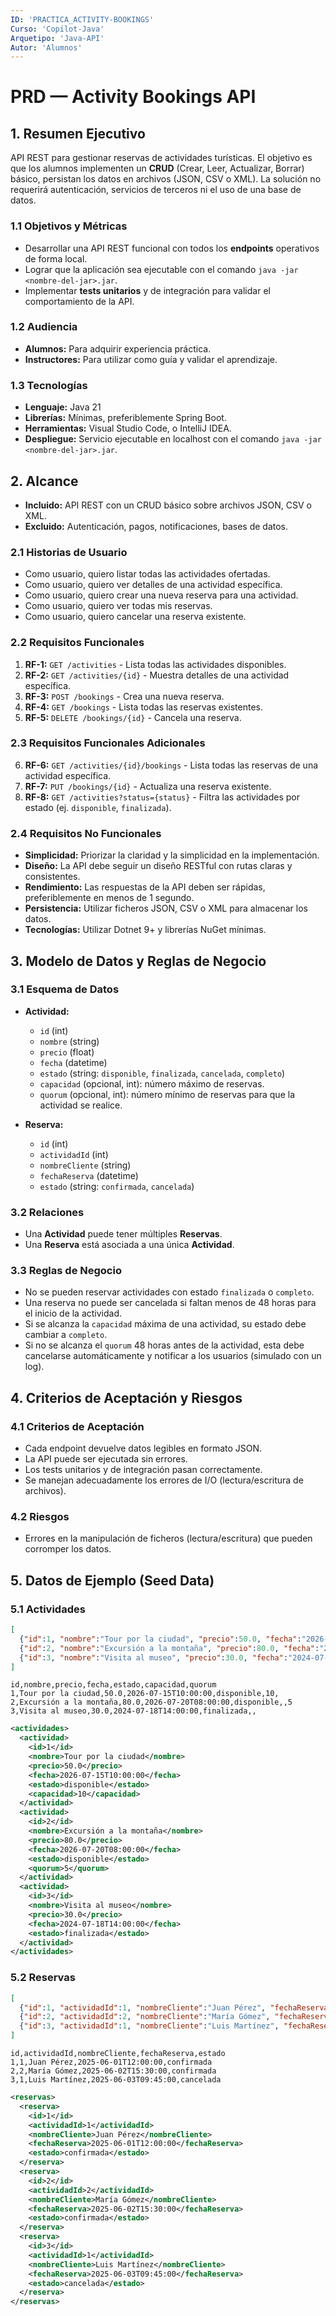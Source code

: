 ```yaml
---
ID: 'PRACTICA_ACTIVITY-BOOKINGS'
Curso: 'Copilot-Java'
Arquetipo: 'Java-API'
Autor: 'Alumnos'
---
```

# PRD — Activity Bookings API

## 1. Resumen Ejecutivo

API REST para gestionar reservas de actividades turísticas. El objetivo es que los alumnos implementen un **CRUD** (Crear, Leer, Actualizar, Borrar) básico, persistan los datos en archivos (JSON, CSV o XML). La solución no requerirá autenticación, servicios de terceros ni el uso de una base de datos.

### 1.1 Objetivos y Métricas

  * Desarrollar una API REST funcional con todos los **endpoints** operativos de forma local.
  * Lograr que la aplicación sea ejecutable con el comando `java -jar <nombre-del-jar>.jar`.
  * Implementar **tests unitarios** y de integración para validar el comportamiento de la API.

### 1.2 Audiencia

  * **Alumnos:** Para adquirir experiencia práctica.
  * **Instructores:** Para utilizar como guía y validar el aprendizaje.

### 1.3 Tecnologías
  * **Lenguaje:** Java 21
  * **Librerías:** Mínimas, preferiblemente Spring Boot.
  * **Herramientas:** Visual Studio Code, o IntelliJ IDEA.
  * **Despliegue:** Servicio ejecutable en localhost con el comando `java -jar <nombre-del-jar>.jar`.

## 2. Alcance

  * **Incluido:** API REST con un CRUD básico sobre archivos JSON, CSV o XML.
  * **Excluido:** Autenticación, pagos, notificaciones, bases de datos.

### 2.1 Historias de Usuario

  * Como usuario, quiero listar todas las actividades ofertadas.
  * Como usuario, quiero ver detalles de una actividad específica.
  * Como usuario, quiero crear una nueva reserva para una actividad.
  * Como usuario, quiero ver todas mis reservas.
  * Como usuario, quiero cancelar una reserva existente.

### 2.2 Requisitos Funcionales

1.  **RF-1:** `GET /activities` - Lista todas las actividades disponibles.
2.  **RF-2:** `GET /activities/{id}` - Muestra detalles de una actividad específica.
3.  **RF-3:** `POST /bookings` - Crea una nueva reserva.
4.  **RF-4:** `GET /bookings` - Lista todas las reservas existentes.
5.  **RF-5:** `DELETE /bookings/{id}` - Cancela una reserva.

### 2.3 Requisitos Funcionales Adicionales

6.  **RF-6:** `GET /activities/{id}/bookings` - Lista todas las reservas de una actividad específica.
7.  **RF-7:** `PUT /bookings/{id}` - Actualiza una reserva existente.
8.  **RF-8:** `GET /activities?status={status}` - Filtra las actividades por estado (ej. `disponible`, `finalizada`).

### 2.4 Requisitos No Funcionales

  * **Simplicidad:** Priorizar la claridad y la simplicidad en la implementación.
  * **Diseño:** La API debe seguir un diseño RESTful con rutas claras y consistentes.
  * **Rendimiento:** Las respuestas de la API deben ser rápidas, preferiblemente en menos de 1 segundo.
  * **Persistencia:** Utilizar ficheros JSON, CSV o XML para almacenar los datos.
  * **Tecnologías:** Utilizar Dotnet 9+ y librerías NuGet mínimas.

## 3. Modelo de Datos y Reglas de Negocio

### 3.1 Esquema de Datos

  * **Actividad:**

      * `id` (int)
      * `nombre` (string)
      * `precio` (float)
      * `fecha` (datetime)
      * `estado` (string: `disponible`, `finalizada`, `cancelada`, `completo`)
      * `capacidad` (opcional, int): número máximo de reservas.
      * `quorum` (opcional, int): número mínimo de reservas para que la actividad se realice.

  * **Reserva:**

      * `id` (int)
      * `actividadId` (int)
      * `nombreCliente` (string)
      * `fechaReserva` (datetime)
      * `estado` (string: `confirmada`, `cancelada`)

### 3.2 Relaciones

  * Una **Actividad** puede tener múltiples **Reservas**.
  * Una **Reserva** está asociada a una única **Actividad**.

### 3.3 Reglas de Negocio

  * No se pueden reservar actividades con estado `finalizada` o `completo`.
  * Una reserva no puede ser cancelada si faltan menos de 48 horas para el inicio de la actividad.
  * Si se alcanza la `capacidad` máxima de una actividad, su estado debe cambiar a `completo`.
  * Si no se alcanza el `quorum` 48 horas antes de la actividad, esta debe cancelarse automáticamente y notificar a los usuarios (simulado con un log).

## 4. Criterios de Aceptación y Riesgos

### 4.1 Criterios de Aceptación

  * Cada endpoint devuelve datos legibles en formato JSON.
  * La API puede ser ejecutada sin errores.
  * Los tests unitarios y de integración pasan correctamente.
  * Se manejan adecuadamente los errores de I/O (lectura/escritura de archivos).

### 4.2 Riesgos

  * Errores en la manipulación de ficheros (lectura/escritura) que pueden corromper los datos.

## 5. Datos de Ejemplo (Seed Data)

### 5.1 Actividades

```json
[
  {"id":1, "nombre":"Tour por la ciudad", "precio":50.0, "fecha":"2026-07-15T10:00:00", "estado":"disponible", "capacidad": 10},
  {"id":2, "nombre":"Excursión a la montaña", "precio":80.0, "fecha":"2026-07-20T08:00:00", "estado":"disponible", "quorum": 5},
  {"id":3, "nombre":"Visita al museo", "precio":30.0, "fecha":"2024-07-18T14:00:00", "estado":"finalizada"}
]
```

```csv
id,nombre,precio,fecha,estado,capacidad,quorum
1,Tour por la ciudad,50.0,2026-07-15T10:00:00,disponible,10,
2,Excursión a la montaña,80.0,2026-07-20T08:00:00,disponible,,5
3,Visita al museo,30.0,2024-07-18T14:00:00,finalizada,,
```

```xml
<actividades>
  <actividad>
    <id>1</id>
    <nombre>Tour por la ciudad</nombre>
    <precio>50.0</precio>
    <fecha>2026-07-15T10:00:00</fecha>
    <estado>disponible</estado>
    <capacidad>10</capacidad>
  </actividad>
  <actividad>
    <id>2</id>
    <nombre>Excursión a la montaña</nombre>
    <precio>80.0</precio>
    <fecha>2026-07-20T08:00:00</fecha>
    <estado>disponible</estado>
    <quorum>5</quorum>
  </actividad>
  <actividad>
    <id>3</id>
    <nombre>Visita al museo</nombre>
    <precio>30.0</precio>
    <fecha>2024-07-18T14:00:00</fecha>
    <estado>finalizada</estado>
  </actividad>
</actividades>
```

### 5.2 Reservas

```json
[
  {"id":1, "actividadId":1, "nombreCliente":"Juan Pérez", "fechaReserva":"2025-06-01T12:00:00", "estado":"confirmada"},
  {"id":2, "actividadId":2, "nombreCliente":"María Gómez", "fechaReserva":"2025-06-02T15:30:00", "estado":"confirmada"},
  {"id":3, "actividadId":1, "nombreCliente":"Luis Martínez", "fechaReserva":"2025-06-03T09:45:00", "estado":"cancelada"}
]
```

```csv
id,actividadId,nombreCliente,fechaReserva,estado
1,1,Juan Pérez,2025-06-01T12:00:00,confirmada
2,2,María Gómez,2025-06-02T15:30:00,confirmada
3,1,Luis Martínez,2025-06-03T09:45:00,cancelada
```

```xml  
<reservas>
  <reserva>
    <id>1</id>
    <actividadId>1</actividadId>
    <nombreCliente>Juan Pérez</nombreCliente>
    <fechaReserva>2025-06-01T12:00:00</fechaReserva>
    <estado>confirmada</estado>
  </reserva>
  <reserva>
    <id>2</id>
    <actividadId>2</actividadId>
    <nombreCliente>María Gómez</nombreCliente>
    <fechaReserva>2025-06-02T15:30:00</fechaReserva>
    <estado>confirmada</estado>
  </reserva>
  <reserva>
    <id>3</id>
    <actividadId>1</actividadId>
    <nombreCliente>Luis Martínez</nombreCliente>
    <fechaReserva>2025-06-03T09:45:00</fechaReserva>
    <estado>cancelada</estado>
  </reserva>
</reservas>
```